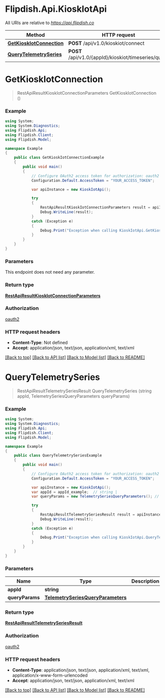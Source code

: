 # Flipdish.Api.KioskIotApi

All URIs are relative to *https://api.flipdish.co*

Method | HTTP request | Description
------------- | ------------- | -------------
[**GetKioskIotConnection**](KioskIotApi.md#getkioskiotconnection) | **POST** /api/v1.0/kioskiot/connect | 
[**QueryTelemetrySeries**](KioskIotApi.md#querytelemetryseries) | **POST** /api/v1.0/{appId}/kioskiot/timeseries/query | 


<a name="getkioskiotconnection"></a>
# **GetKioskIotConnection**
> RestApiResultKioskIotConnectionParameters GetKioskIotConnection ()



### Example
```csharp
using System;
using System.Diagnostics;
using Flipdish.Api;
using Flipdish.Client;
using Flipdish.Model;

namespace Example
{
    public class GetKioskIotConnectionExample
    {
        public void main()
        {
            // Configure OAuth2 access token for authorization: oauth2
            Configuration.Default.AccessToken = "YOUR_ACCESS_TOKEN";

            var apiInstance = new KioskIotApi();

            try
            {
                RestApiResultKioskIotConnectionParameters result = apiInstance.GetKioskIotConnection();
                Debug.WriteLine(result);
            }
            catch (Exception e)
            {
                Debug.Print("Exception when calling KioskIotApi.GetKioskIotConnection: " + e.Message );
            }
        }
    }
}
```

### Parameters
This endpoint does not need any parameter.

### Return type

[**RestApiResultKioskIotConnectionParameters**](RestApiResultKioskIotConnectionParameters.md)

### Authorization

[oauth2](../README.md#oauth2)

### HTTP request headers

 - **Content-Type**: Not defined
 - **Accept**: application/json, text/json, application/xml, text/xml

[[Back to top]](#) [[Back to API list]](../README.md#documentation-for-api-endpoints) [[Back to Model list]](../README.md#documentation-for-models) [[Back to README]](../README.md)

<a name="querytelemetryseries"></a>
# **QueryTelemetrySeries**
> RestApiResultTelemetrySeriesResult QueryTelemetrySeries (string appId, TelemetrySeriesQueryParameters queryParams)



### Example
```csharp
using System;
using System.Diagnostics;
using Flipdish.Api;
using Flipdish.Client;
using Flipdish.Model;

namespace Example
{
    public class QueryTelemetrySeriesExample
    {
        public void main()
        {
            // Configure OAuth2 access token for authorization: oauth2
            Configuration.Default.AccessToken = "YOUR_ACCESS_TOKEN";

            var apiInstance = new KioskIotApi();
            var appId = appId_example;  // string | 
            var queryParams = new TelemetrySeriesQueryParameters(); // TelemetrySeriesQueryParameters | 

            try
            {
                RestApiResultTelemetrySeriesResult result = apiInstance.QueryTelemetrySeries(appId, queryParams);
                Debug.WriteLine(result);
            }
            catch (Exception e)
            {
                Debug.Print("Exception when calling KioskIotApi.QueryTelemetrySeries: " + e.Message );
            }
        }
    }
}
```

### Parameters

Name | Type | Description  | Notes
------------- | ------------- | ------------- | -------------
 **appId** | **string**|  | 
 **queryParams** | [**TelemetrySeriesQueryParameters**](TelemetrySeriesQueryParameters.md)|  | 

### Return type

[**RestApiResultTelemetrySeriesResult**](RestApiResultTelemetrySeriesResult.md)

### Authorization

[oauth2](../README.md#oauth2)

### HTTP request headers

 - **Content-Type**: application/json, text/json, application/xml, text/xml, application/x-www-form-urlencoded
 - **Accept**: application/json, text/json, application/xml, text/xml

[[Back to top]](#) [[Back to API list]](../README.md#documentation-for-api-endpoints) [[Back to Model list]](../README.md#documentation-for-models) [[Back to README]](../README.md)

